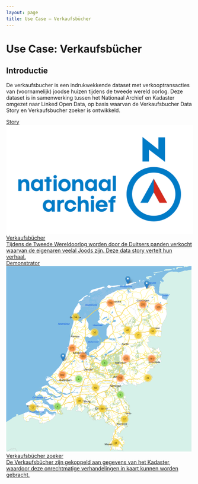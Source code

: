 ```yaml
---
layout: page
title: Use Case ― Verkaufsbücher
---
```

# Use Case: Verkaufsbücher

## Introductie

De verkaufsbucher is een indrukwekkende dataset met verkooptransacties van (voornamelijk) joodse huizen tijdens de tweede wereld oorlog. 
Deze dataset is in samenwerking tussen het Nationaal Archief en Kadaster omgezet naar Linked Open Data, op basis waarvan de Verkaufsbucher Data Story en Verkaufsbucher zoeker is ontwikkeld.

<div class="cards-wrapper">
  <a href="/stories/verkaufsbucher/index.html">
    <div class="card">
      <div class="card-type">Story</div>
      <img class="card-image" src="/assets/images/Logo_Nationaal_Archief_2018.png">
      <div class="card-title">Verkaufsbücher</div>
      <div class="card-description">Tijdens de Tweede Wereldoorlog worden door de Duitsers panden verkocht waarvan de eigenaren veelal Joods zijn. Deze data story vertelt hun verhaal.</div>
    </div>
  </a>
  <a href="/demonstrators/verkaufsbucher-zoeken">
      <div class="card">
        <div class="card-type">Demonstrator</div>
        <img class="card-image" src="/assets/images/verkaufsbucher-app-tegel-img.png">
        <div class="card-title">Verkaufsbücher zoeker</div>
        <div class="card-description">De Verkaufsbücher zijn gekoppeld aan gegevens van het Kadaster, waardoor deze onrechtmatige verhandelingen in kaart kunnen worden gebracht.</div>
      </div>
    </a>
</div>
